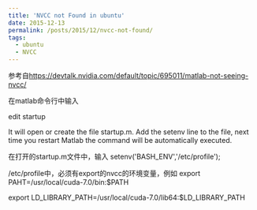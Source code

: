 ```yaml
---
title: 'NVCC not Found in ubuntu'
date: 2015-12-13
permalink: /posts/2015/12/nvcc-not-found/
tags:
  - ubuntu
  - NVCC
---
```


<p>参考自<a href="https://devtalk.nvidia.com/default/topic/695011/matlab-not-seeing-nvcc/">https://devtalk.nvidia.com/default/topic/695011/matlab-not-seeing-nvcc/</a></p>

<p>在matlab命令行中输入 </p>

<p>edit startup</p>

<p>It will open or create the file startup.m. Add the setenv line to the file, next time you restart Matlab the command
will be automatically executed.</p>

<p>在打开的startup.m文件中，输入 setenv('BASH_ENV','/etc/profile'); </p>
<p>/etc/profile中，必须有export的nvcc的环境变量，例如 export PAHT=/usr/local/cuda-7.0/bin:$PATH</p> 
<p>export LD_LIBRARY_PATH=/usr/local/cuda-7.0/lib64:$LD_LIBRARY_PATH</p>